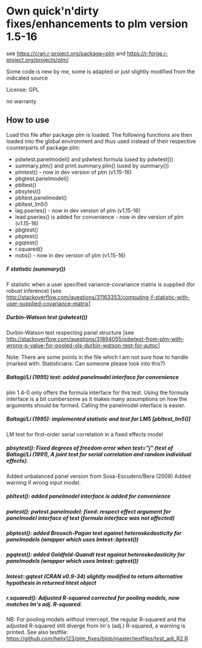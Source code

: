 # Own quick'n'dirty fixes/enhancements to plm version 1.5-16
see https://cran.r-project.org/package=plm and https://r-forge.r-project.org/projects/plm/

Some code is new by me, some is adapted or just slightly modified from the indicated source

License: GPL

no warranty

## How to use
 
 Load this file after package plm is loaded. The following functions are then loaded into the global environment and thus used instead of their respective counterparts of package plm:
   - pdwtest.panelmodel() and pdwtest.formula (used by pdwtest())
   - summary.plm() and print.summary.plm() (used by summary())
   - plmtest() - now in dev version of plm (v1.15-16)
   - pbgtest.panelmodel() 
   - pbltest()
   - pbsytest()
   - pbltest.panelmodel()
   - pbltest_lm5()
   - lag.pseries() - now in dev version of plm (v1.15-16)
   - lead.pseries() is added for convenience  - now in dev version of plm (v1.15-16)
   - pbgtest()
   - pbptest()
   - pgqtest()
   - r.squared()
   - nobs()  - now in dev version of plm (v1.15-16)

##### F statistic (summary())
 F statistic when a user specified variance-covariance matrix is supplied (for robust inference)
 [see http://stackoverflow.com/questions/31163353/computing-f-statistic-with-user-supplied-covariance-matrix]


##### Durbin-Watson test (pdwtest())
 Durbin-Watson test respecting panel structure
  [see http://stackoverflow.com/questions/31894055/pdwtest-from-plm-with-wrong-p-value-for-pooled-ols-durbin-watson-test-for-autoc]

Note: There are some points in the file which I am not sure how to handle
       (marked with:  Statisticians: Can someone please look into this?)


##### Baltagi/Li (1995) test: added panelmodel interface for convenience
plm 1.4-0 only offers the formula interface for this test. Using the formula interface is a bit cumbersome as it makes many assumptions on how the arguments should be formed. Calling the panelmodel interface is easier.

##### Baltagi/Li (1995): implemented statistic and test for LM5 [pbltest_lm5()]
LM test for first-order serial correlation in a fixed effects model

##### pbsytest(): Fixed degrees of freedom error when test="j" (test of Baltagi/Li (1991), A joint test for serial correlation and random individual effects).
 Added unbalanced panel version from Sosa-Escudero/Bera (2008)
 Added warning if wrong input model.

##### pbltest(): added panelmodel interface is added for convenience

##### pwtest(): pwtest.panelmodel: fixed: respect effect argument for panelmodel interface of test (formula interface was not affected)

##### pbptest(): added Breusch-Pagan test against heteroskedasticity for panelmodels (wrapper which uses lmtest::bptest())

#####  pgqtest(): added Goldfeld-Quandt test against heteroskedasticity for panelmodels (wrapper which uses lmtest::gqtest())

#####  lmtest::gqtest (CRAN v0.9-34) slightly modified to return alternative hypothesis in returned htest object

#####  r.squared(): Adjusted R-squared corrected for pooling models, now matches lm's adj. R-squared.
NB: For pooling models _without_ intercept, the regular R-squared and the adjusted R-squared still diverge from lm's (adj.) R-squared, a warning is printed. See also testfile: https://github.com/helix123/plm_fixes/blob/master/testfiles/test_adj_R2.R
